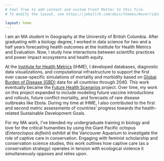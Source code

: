 ```yaml
---
# Feel free to add content and custom Front Matter to this file.
# To modify the layout, see https://jekyllrb.com/docs/themes/#overriding-theme-defaults

layout: home
---  
```


I am an MA student in Geography at the University of British Columbia. After graduating with a biology degree,
 I worked in data science for two and a half years forecasting health outcomes at the Institute for Health Metrics and
  Evaluation. Now, I study how interactions between scientific practices and power impact ecosystems and health
   equity.

At the [Institute for Health Metrics](http://www.healthdata.org) (IHME), I developed databases, diagnostic data visualizations,
 and computational infrastructure to support the first ever cause-specific simulations of mortality and morbidity based on
  [Global Burden of Disease (GBD)](http://www.healthdata.org/gbd/about) data for all countries through 2040. This work
   eventually became the [Future Health Scenarios](http://www.healthdata.org/future-health-scenarios) project.
   Over time, my work on this project expanded to include modeling future vaccine introductions and rollouts, future
    conflict mortality, and forecasts of rare disease outbreaks like Ebola. During my time at IHME, I also contributed
     to the first and second metric assessments of countries' progress towards the health-related Sustainable
      Development Goals.

For my MA work, I've blended my undergraduate training in biology and love for the critical humanities by using the Giant Pacific
 octopus (*Enteroctopus dofleini*) exhibit at the Vancouver Aquarium to investigate the role of captive
 care in conservation. Engaging with
   feminist scholarship and conservation science studies, this work outlines how
      captive care (as a conservation strategy) operates in tension with ecological violence it simultaneously opposes
       and relies upon.